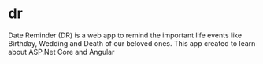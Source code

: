 # dr
Date Reminder (DR) is a web app to remind the important life events like Birthday, Wedding and Death of our beloved ones.
This app created to learn about ASP.Net Core and Angular

